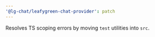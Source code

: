 ```yaml
---
'@lg-chat/leafygreen-chat-provider': patch
---
```


Resolves TS scoping errors by moving `test` utilities into `src`.
